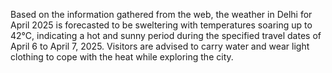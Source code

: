 Based on the information gathered from the web, the weather in Delhi for April 2025 is forecasted to be sweltering with temperatures soaring up to 42°C, indicating a hot and sunny period during the specified travel dates of April 6 to April 7, 2025. Visitors are advised to carry water and wear light clothing to cope with the heat while exploring the city.
